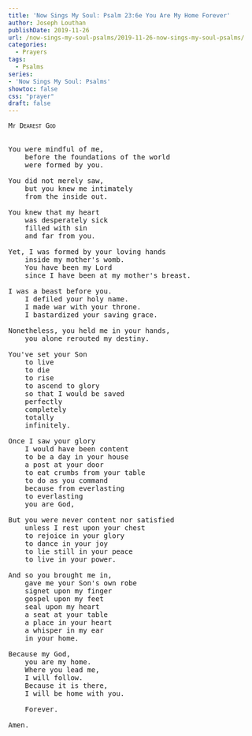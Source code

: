 ```yaml
---
title: 'Now Sings My Soul: Psalm 23:6e You Are My Home Forever'
author: Joseph Louthan
publishDate: 2019-11-26
url: /now-sings-my-soul-psalms/2019-11-26-now-sings-my-soul-psalms/
categories:
  - Prayers
tags:
  - Psalms
series:
- 'Now Sings My Soul: Psalms'
showtoc: false
css: "prayer"
draft: false
---
```

<pre>
<div style="font-variant: small-caps;">My Dearest God</div>
&nbsp;
You were mindful of me,
	before the foundations of the world
	were formed by you.

You did not merely saw,
	but you knew me intimately
	from the inside out.

You knew that my heart
	was desperately sick
	filled with sin
	and far from you.

Yet, I was formed by your loving hands
	inside my mother's womb.
	You have been my Lord
	since I have been at my mother's breast.

I was a beast before you.
	I defiled your holy name.
	I made war with your throne.
	I bastardized your saving grace.

Nonetheless, you held me in your hands,
	you alone rerouted my destiny.

You've set your Son
	to live
	to die
	to rise
	to ascend to glory
	so that I would be saved
	perfectly
	completely
	totally
	infinitely.

Once I saw your glory
	I would have been content
	to be a day in your house
	a post at your door
	to eat crumbs from your table
	to do as you command 
	because from everlasting
	to everlasting
	you are God,

But you were never content nor satisfied
	unless I rest upon your chest
	to rejoice in your glory
	to dance in your joy
	to lie still in your peace
	to live in your power.

And so you brought me in,
	gave me your Son's own robe
	signet upon my finger
	gospel upon my feet
	seal upon my heart
	a seat at your table
	a place in your heart
	a whisper in my ear
	in your home.

Because my God,
	you are my home.
	Where you lead me,
	I will follow.
	Because it is there,
	I will be home with you.

	Forever.

Amen.
</pre>
